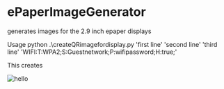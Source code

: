 # ePaperImageGenerator
generates images for the 2.9 inch epaper displays



Usage python .\createQRimagefordisplay.py  'first line' 'second line' 'third line' 'WIFI:T:WPA2;S:Guestnetwork;P:wifipassword;H:true;'

This creates 

![hello](https://github.com/J-o-h-n-M/ePaperImageGenerator/assets/8143724/af83f9b0-2661-4547-942d-09f608ebe686)
